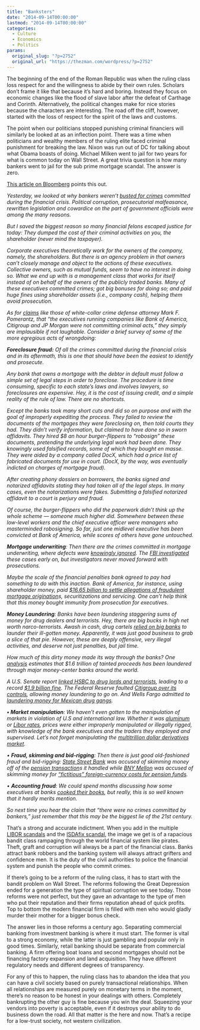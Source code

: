 ```yaml
---
title: "Banksters"
date: "2014-09-14T00:00:00"
lastmod: "2014-09-14T00:00:00"
categories:
  - Culture
  - Economics
  - Politics
params:
  original_slug: "?p=2752"
  original_url: "https://thezman.com/wordpress/?p=2752"
---
```


The beginning of the end of the Roman Republic was when the ruling class
loss respect for and the willingness to abide by their own rules.
Scholars don’t frame it like that because it’s hard and boring. Instead
they focus on economic changes like the flood of slave labor after the
defeat of Carthage and Corinth. Alternatively, the political changes
make for nice stories because the characters are interesting. The road
off the cliff, however, started with the loss of respect for the spirit
of the laws and customs.

The point when our politicians stopped punishing criminal financiers
will similarly be looked at as an inflection point. There was a time
when politicians and wealthy members of the ruling elite faced criminal
punishment for breaking the law. Nixon was run out of DC for talking
about what Obama boasts of doing. Michael Milken went to jail for two
years for what is common today on Wall Street. A great trivia question
is how many bankers went to jail for the sub prime mortgage scandal. The
answer is zero.

<a
href="http://www.bloombergview.com/articles/2014-09-10/the-biggest-lie-of-the-new-century"
rel="noopener noreferrer" target="_blank">This article on Bloomberg</a>
points this out.

*Yesterday, we looked at why bankers weren’t <a
href="http://www.bloombergview.com/articles/2014-09-09/the-reasons-bankers-weren-t-busted"
rel="external">busted for crimes</a> committed during the financial
crisis. Political corruption, prosecutorial malfeasance, rewritten
legislation and cowardice on the part of government officials were among
the many reasons.*

*But I saved the biggest reason so many financial felons escaped justice
for today: They dumped the cost of their criminal activities on you, the
shareholder (never mind the taxpayer).*

*Corporate executives theoretically work for the owners of the company,
namely, the shareholders. But there is an agency problem in that owners
can’t closely manage and object to the actions of these executives.
Collective owners, such as mutual funds, seem to have no interest in
doing so. What we end up with is a management class that works for
itself instead of on behalf of the owners of the publicly traded banks.
Many of these executives committed crimes; got big bonuses for doing so;
and paid huge fines using shareholder assets (i.e., company cash),
helping them avoid prosecution.*

*As for <a
href="http://www.bloombergview.com/articles/2014-09-09/the-reasons-bankers-weren-t-busted"
rel="external">claims</a> like those of white-collar crime defense
attorney Mark F. Pomerantz, that “the executives running companies like
Bank of America, Citigroup and JP Morgan were not committing criminal
acts,” they simply are implausible if not laughable. Consider a brief
survey of some of the more egregious acts of wrongdoing:*

***Foreclosure fraud:** Of all the crimes committed during the financial
crisis and in its aftermath, this is one that should have been the
easiest to identify and prosecute.*

*Any bank that owns a mortgage with the debtor in default must follow a
simple set of legal steps in order to foreclose. The procedure is time
consuming, specific to each state’s laws and involves lawyers, so
foreclosures are expensive. Hey, it is the cost of issuing credit, and a
simple reality of the rule of law. There are no shortcuts.*

*Except the banks took many short cuts and did so on purpose and with
the goal of improperly expediting the process. They failed to review the
documents of the mortgages they were foreclosing on, then told courts
they had. They didn’t verify information, but claimed to have done so in
sworn affidavits. They hired $8 an hour burger-flippers to “robosign”
these documents, pretending the underlying legal work had been done.
They knowingly used falsified records, some of which they bought en
masse. They were aided by a company called DocX, which had a price list
of fabricated documents for use in court. (DocX, by the way, was
eventually indicted on charges of mortgage fraud).*

*After creating phony dossiers on borrowers, the banks signed and
notarized affidavits stating they had taken all of the legal steps. In
many cases, even the notarizations were fakes. Submitting a falsified
notarized affidavit to a court is perjury and fraud.*

*Of course, the burger-flippers who did the paperwork didn’t think up
the whole scheme — someone much higher did. Somewhere between these
low-level workers and the chief executive officer were managers who
masterminded robosigning. So far, just one midlevel executive has been
convicted at Bank of America, while scores of others have gone
untouched.*

***Mortgage underwriting**: Then there are the crimes committed in
mortgage underwriting, where defects were <a
href="http://www.ritholtz.com/blog/2013/01/why-the-banks-were-thrilled-about-the-latest-8-5b-settlement/"
rel="external">knowingly ignored</a>. The <a
href="http://www.fbi.gov/about-us/investigate/white_collar/mortgage-fraud/mortgage_fraud"
rel="external">FBI investigated</a> these cases early on, but
investigators never moved forward with prosecutions.*

*Maybe the scale of the financial penalties bank agreed to pay had
something to do with this inaction. Bank of America, for instance, using
shareholder money, paid <a
href="http://blogs.reuters.com/financial-regulatory-forum/2014/08/26/bank-of-americas-mortgage-fraud-deal-yields-quick-impact-message-may-not-be-what-enforcers-wanted/"
rel="external">$16.65 billion to settle allegations of fraudulent
mortgage origination</a>s, securitizations and servicing. One can’t help
think that this money bought immunity from prosecution for executives.*

***Money Laundering**: Banks have been laundering staggering sums of
money for drug dealers and terrorists. Hey, there are big bucks in high
net worth narco-terrorists. Awash in cash, drug cartels [relied on big
banks](ttp://www.npr.org/blogs/parallels/2014/03/20/291934724/awash-in-cash-drug-cartels-rely-on-big-banks-to-launder-profits)
to launder their ill-gotten money. Apparently, it was just good business
to grab a slice of that pie. However, these are deeply offensive, very
illegal activities, and deserve not just penalties, but jail time.*

*How much of this dirty money made its way through the banks? One
<a href="http://www.fatf-gafi.org/pages/faq/moneylaundering/"
rel="external">analysis</a> estimates that $1.6 trillion of tainted
proceeds has been laundered through major money-center banks around the
world.*

*A U.S. Senate report <a
href="http://www.latimes.com/business/la-fi-mo-hsbc-senate-20120717-story.html"
rel="external">linked HSBC to drug lords and terrorists</a>, leading to
a record <a
href="http://www.theguardian.com/business/2012/dec/11/hsbc-bank-us-money-laundering"
rel="external">$1.9 billion fine</a>. The Federal Reserve faulted <a
href="http://dealbook.nytimes.com/2013/03/26/federal-reserve-faults-citigroup-over-money-laundering-controls/"
rel="external">Citigroup over its controls</a>, allowing money
laundering to go on. And Wells Fargo admitted to <a
href="http://www.bloomberg.com/news/2010-06-29/banks-financing-mexico-s-drug-cartels-admitted-in-wells-fargo-s-u-s-deal.html"
rel="external">laundering money for Mexican drug gangs</a>.*

***• Market manipulation**: We haven’t even gotten to the manipulation
of markets in violation of U.S and international law. Whether it was <a
href="http://www.nytimes.com/2013/07/21/business/a-shuffle-of-aluminum-but-to-banks-pure-gold.html"
rel="external">aluminum</a> or <a
href="http://www.spiegel.de/international/business/the-libor-scandal-could-cost-leading-global-banks-billions-a-847453.html"
rel="external">Libor rates</a>, prices were either improperly
manipulated or illegally rigged, with knowledge of the bank executives
and the traders they employed and supervised. Let’s not forget
manipulating the <a
href="http://online.wsj.com/news/articles/SB10001424127887324789504578384382464803140"
rel="external">multitrillion dollar derivatives market</a>.*

*• **Fraud, skimming and bid-rigging**: Then there is just good
old-fashioned fraud and bid-rigging:
<a href="http://www.nytimes.com/2009/10/21/business/21street.html"
rel="external">State Street Bank</a> was accused of skimming money off
of the <a
href="http://www.nydailynews.com/money/2009/02/21/2009-02-21_bank_of_new_york_mellon_scored_3b_bailou.html"
rel="external">pension transaction</a>s it handled while <a
href="http://www.nytimes.com/2011/10/05/business/new-york-state-says-bank-of-new-york-mellon-cheated-pension-funds.html"
rel="external">BNY Mellon</a> was accused of skimming money for <a
href="http://www.huffingtonpost.com/2011/12/28/bny-mellon-case_n_1172575.html"
rel="external">“fictitious” foreign-currency costs for pension funds</a>.*

*• **Accounting fraud**: We could spend months discussing how some
executives at banks <a
href="http://online.wsj.com/article/SB10001424052702304830104575172280848939898.html?mod=WSJ_Markets_MIDDLETopNews"
rel="external" title="Cooking their books">cooked their books</a>, but
really, this is so well known that it hardly merits mention.*

*So next time you hear the claim that “there were no crimes committed by
bankers,” just remember that this may be the biggest lie of the 21st
century.*

That’s a strong and accurate indictment. When you add in the multiple <a
href="http://www.forbes.com/sites/jessecolombo/2014/06/03/this-new-libor-scandal-will-cause-a-terrifying-financial-crisis/"
rel="noopener noreferrer" target="_blank">LIBOR scandals</a> and the <a
href="http://www.bloomberg.com/news/2014-09-04/barclays-bofa-citigroup-sued-for-isda-fix-manipulation.html"
rel="noopener noreferrer" target="_blank">ISDAfix scandal</a>, the image
we get is of a rapacious bandit class rampaging through the world
financial system like pirates. Theft, graft and corruption will always
be a part of the financial class. Banks attract bank robbers and the
banking system will always attract grifters and confidence men. It is
the duty of the civil authorities to police the financial system and
punish the people who commit crimes.

If there’s going to be a reform of the ruling class, it has to start
with the bandit problem on Wall Street. The reforms following the Great
Depression ended for a generation the type of spiritual corruption we
see today. Those reforms were not perfect, but they gave an advantage to
the type of men who put their reputation and their firms reputation
ahead of quick profits. Top to bottom the modern financial firm is
filled with men who would gladly murder their mother for a bigger bonus
check.

The answer lies in those reforms a century ago. Separating commercial
banking from investment banking is where it must start. The former is
vital to a strong economy, while the latter is just gambling and popular
only in good times. Similarly, retail banking should be separate from
commercial banking. A firm offering boat loans and second mortgages
should not be financing factory expansion and land acquisition. They
have different regulatory needs and different degrees of transparency.

For any of this to happen, the ruling class has to abandon the idea that
you can have a civil society based on purely transactional
relationships. When all relationships are measured purely on monetary
terms in the moment, there’s no reason to be honest in your dealings
with others. Completely bankrupting the other guy is fine because you
win the deal. Squeezing your vendors into poverty is acceptable, even if
it destroys your ability to do business down the road. All that matter
is the here and now. That’s a recipe for a low-trust society, not
western civilization.
